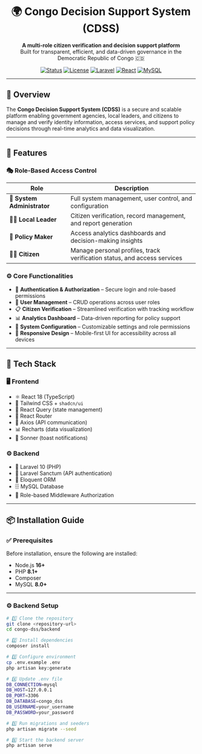 <h1 align="center">🌍 Congo Decision Support System (CDSS)</h1>

<p align="center">
  <strong>A multi-role citizen verification and decision support platform</strong><br>
  Built for transparent, efficient, and data-driven governance in the Democratic Republic of Congo 🇨🇩
</p>

<p align="center">
  <a href="https://github.com/your-username/congo-dss"><img src="https://img.shields.io/badge/Status-Active-success?style=flat-square" alt="Status"></a>
  <a href="#"><img src="https://img.shields.io/badge/License-MIT-blue?style=flat-square" alt="License"></a>
  <a href="#"><img src="https://img.shields.io/badge/Laravel-10.x-ff2d20?style=flat-square&logo=laravel" alt="Laravel"></a>
  <a href="#"><img src="https://img.shields.io/badge/React-18.x-61dafb?style=flat-square&logo=react" alt="React"></a>
  <a href="#"><img src="https://img.shields.io/badge/MySQL-8.0+-blue?style=flat-square&logo=mysql" alt="MySQL"></a>
</p>

---

## 🚀 Overview

The **Congo Decision Support System (CDSS)** is a secure and scalable platform enabling government agencies, local leaders, and citizens to manage and verify identity information, access services, and support policy decisions through real-time analytics and data visualization.

---

## 🧭 Features

### 🎭 Role-Based Access Control
| Role | Description |
|------|--------------|
| 👑 **System Administrator** | Full system management, user control, and configuration |
| 🧑‍💼 **Local Leader** | Citizen verification, record management, and report generation |
| 🧠 **Policy Maker** | Access analytics dashboards and decision-making insights |
| 🧍‍♂️ **Citizen** | Manage personal profiles, track verification status, and access services |

### ⚙️ Core Functionalities
- 🔐 **Authentication & Authorization** – Secure login and role-based permissions  
- 👥 **User Management** – CRUD operations across user roles  
- 📋 **Citizen Verification** – Streamlined verification with tracking workflow  
- 📊 **Analytics Dashboard** – Data-driven reporting for policy support  
- 🧾 **System Configuration** – Customizable settings and role permissions  
- 📱 **Responsive Design** – Mobile-first UI for accessibility across all devices  

---

## 🧰 Tech Stack

### 🖥️ Frontend
- ⚛️ React 18 (TypeScript)
- 🎨 Tailwind CSS + `shadcn/ui`
- 🔄 React Query (state management)
- 🧭 React Router
- 📡 Axios (API communication)
- 📊 Recharts (data visualization)
- 🔔 Sonner (toast notifications)

### ⚙️ Backend
- 🐘 Laravel 10 (PHP)
- 🔐 Laravel Sanctum (API authentication)
- 🧩 Eloquent ORM
- 🗄️ MySQL Database
- 🧱 Role-based Middleware Authorization

---

## 📦 Installation Guide

### ✅ Prerequisites
Before installation, ensure the following are installed:
- Node.js **16+**
- PHP **8.1+**
- Composer
- MySQL **8.0+**

---

### ⚙️ Backend Setup
```bash
# 1️⃣ Clone the repository
git clone <repository-url>
cd congo-dss/backend

# 2️⃣ Install dependencies
composer install

# 3️⃣ Configure environment
cp .env.example .env
php artisan key:generate

# 4️⃣ Update .env file
DB_CONNECTION=mysql
DB_HOST=127.0.0.1
DB_PORT=3306
DB_DATABASE=congo_dss
DB_USERNAME=your_username
DB_PASSWORD=your_password

# 5️⃣ Run migrations and seeders
php artisan migrate --seed

# 6️⃣ Start the backend server
php artisan serve

